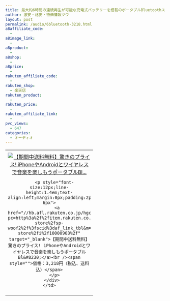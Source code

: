 ```yaml
---
title: 最大約6時間の連続再生が可能な充電式バッテリーを搭載のポータブルBluetoothスピーカー 激安特価3,218円！送料無料！
author: 激安・格安・特価情報ツウ
layout: post
permalink: /audio/6bluetooth-3218.html
a8affiliate_code:
  -
a8image_link:
  -
a8product:
  -
a8shop:
  -
a8price:
  -
rakuten_affiliate_code:
  -
rakuten_shop:
  - 楽天店
rakuten_product:
  -
rakuten_price:
  -
rakuten_affiliate_link:
  -
pvc_views:
  - 647
categories:
  - オーディオ
---
```

<table border="0" cellpadding="0" cellspacing="0">
  <tr>
    <td valign="top">
      <div style="border:1px none;margin:0px;padding:6px 0px;width:260px;text-align:center;float:left">
        <a href="//hb.afl.rakuten.co.jp/hgc/07751d70.673825f6.07751d71.1ee2326e/?pc=http%3a%2f%2fitem.rakuten.co.jp%2fcreative-store%2fsp-woof2%2f%3fscid%3daf_link_tbl&m=http%3a%2f%2fm.rakuten.co.jp%2fcreative-store%2fi%2f10000903%2f" target="_blank"><img src="//hbb.afl.rakuten.co.jp/hgb/?pc=http%3a%2f%2fthumbnail.image.rakuten.co.jp%2f%400_mall%2fcreative-store%2fcabinet%2fspkrs%2fsp-woof2.jpg%3f_ex%3d240x240&m=http%3a%2f%2fthumbnail.image.rakuten.co.jp%2f%400_mall%2fcreative-store%2fcabinet%2fspkrs%2fsp-woof2.jpg" alt="【期間中送料無料】驚きのプライス! iPhoneやAndroidとワイヤレスで音楽を楽しもうポータブルBl..." border="0" style="margin:0px;padding:0px" /></a>

        <p style="font-size:12px;line-height:1.4em;text-align:left;margin:0px;padding:2px 6px">
          <a href="//hb.afl.rakuten.co.jp/hgc/07751d70.673825f6.07751d71.1ee2326e/?pc=http%3a%2f%2fitem.rakuten.co.jp%2fcreative-store%2fsp-woof2%2f%3fscid%3daf_link_tbl&m=http%3a%2f%2fm.rakuten.co.jp%2fcreative-store%2fi%2f10000903%2f" target="_blank">【期間中送料無料】驚きのプライス! iPhoneやAndroidとワイヤレスで音楽を楽しもうポータブルBl&#8230;</a><br /><span style="">価格：3,218円（税込、送料込）</span>
        </p>
      </div>
    </td>
  </tr>
</table>